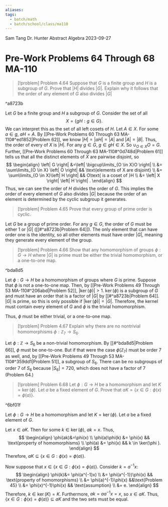 ```yaml
---
aliases: 
tags:
  - batch/math
  - batch/school/class/ma110
---
```

Sam Tang
Dr. Hunter
Abstract Algebra
2023-09-27
# Pre-Work Problems 64 Through 68 MA-110

> [!problem] Problem 4.64
>     Suppose that $G$ is a finite group and $H$ is a subgroup of $G$. Prove that $\left| H \right|$ divides $\left| G \right|$. Explain why it follows that the order of any element of $G$ also divides $\left| G \right|$

^a8723b

Let $G$ be a finite group and $H$ a subgroup of $G$. Consider the set of all
$$
X=\{ gH: g \in  G \}.
$$
We can interpret this as the set of all left cosets of $H$. Let $A \in X$. For some $a \in g$, $aH=A$. By [[Pre-Work Problems 60 Through 63 MA-110#^ed1852|Problem 62]], we know $\left| H \right|=\left| aH \right|=\left| A \right|$ and $\left| A \right|=\left| B \right|$. Thus, the order of every of $X$ is $\left| H \right|$. For any $g \in G$, $g \in gH\in X$. So $\cup_{O \in X} O=G$. Further, [[Pre-Work Problems 60 Through 63 MA-110#^0d748d|Problem 61]] tells us that all the distinct elements of $X$ are pairwise disjoint, so
$$
\begin{align}
\left| G \right| &=\left| \bigcup\limits_{O \in  X}O \right|  \\
&=  \sum\limits_{O \in  X} \left| O \right| && \text{elements of X are disjoint}  \\
&= \sum\limits_{O \in  X}\left| H \right| && O\text{ is a coset of }H \\
&= \left| X \right| \left| H \right| .
\end{align}
$$
Thus, we can see the order of $H$ divides the order of $G$. This implies the order of every element of $G$ also divides $\left| G \right|$ because the order of an element is determined by the cyclic subgroup it generates.

> [!problem] Problem 4.65
> Prove that every group of prime order is cyclic.

Let $G$ be a group of prime order. For any $g \in G$, the order of $G$ must be either $1$ or $\left| G \right|$  ([[#^a8723b|Problem 64]]). The only element that can have order one is the identity, so all other elements must have order $\left| G \right|$, meaning they generate every element of the group.

> [!problem] Problem 4.66
> Show that any homomorphism of groups $\phi:G\longrightarrow H$ where $\left| G \right|$ is prime must be either the trivial homomorphism, or a one-to-one map.

^bda8d5

Let $\phi:G\longrightarrow H$ be a homomorphism of groups where $G$ is prime. Suppose that $\phi$ is not a one-to-one map. Then, by [[Pre-Work Problems 49 Through  53 MA-110#^206abd|Problem 52]], $\left| \ker(\phi) \right|>1$. $\ker(\phi)$ is a subgroup of $G$ and must have an order that is a factor of $\left| G \right|$ by [[#^a8723b|Problem 64]]. $\left| G \right|$ is prime, so this is only possible if $\left| \ker(\phi) \right|=\left| G \right|$. Therefore, the kernel must contain every element of $G$ and $\phi$ is the trivial homomorphism.

Thus, $\phi$ must be either trivial, or a one-to-one map.

> [!problem] Problem 4.67
> Explain why there are no nontrivial homomorphisms $\phi:\mathbb{Z}_{7}\longrightarrow S_{6}$.

Let $\phi:\mathbb{Z}\longrightarrow S_{6}$ be a non-trivial homomorphism.
By [[#^bda8d5|Problem 66]], $\phi$ must be one-to-one. But if that were the case $\phi(\mathbb{Z}_{7})$ must be order 7 as well, and, by [[Pre-Work Problems 49 Through  53 MA-110#^359dd1|Problem 51]], a subgroup of $S_{6}$. There can be no subgroups of order 7 of $S_{6}$ because $\left| S_{6} \right|=720$, which does not have a factor of 7 (Problem 64.)

> [!problem] Problem 6.68
> Let $\phi:G\longrightarrow H$ be a homomorphism and let $K=\ker(\phi)$. Let $a$ be a fixed element of $G.$ Prove that $aK=\{ x \in G : \phi(x)=\phi(a) \}$.

^6bf01f

Let $\phi:G\longrightarrow H$ be a homomorphism and let $K=\ker(\phi)$. Let $a$ be a fixed element of $G$.

Let $x \in aK$. Then for some $k \in \ker(\phi)$, $ak=x$. Thus,
$$
\begin{align}
\phi(ak)&=\phi(x) \\
\phi(a)\phi(k) &= \phi(x) && \text{property of homomorphisms} \\
\phi(a) &= \phi(x) && k \in  \ker(\phi ).
\end{align}
$$
Therefore, $aK \subseteq \{ x \in G : \phi(x)=\phi(a) \}$.

<div class="page-break" style="page-break-after: always;"></div> 

Now suppose that $x \in \{ x \in G : \phi(x)=\phi(a) \}$. Consider $k=a^{-1}x$:
$$
\begin{align}
\phi(k)&= \phi(a^{-1}x) \\
&= \phi(a^{-1})\phi(x) && \text{property of homomorphisms} \\
&= \phi(a)^{-1}\phi(x) &&\text{Problem 45} \\
&= \phi(x)^{-1}\phi(x) && \text{assumption} \\
&= e.
\end{align}
$$
Therefore, $k \in \ker(K)=K$. Furthermore, $ak=aa^{-1}x=x$, so $x \in aK$. Thus, $\{ x \in G : \phi(x)=\phi(a) \}\subseteq aK$ and the two sets must be equal.
